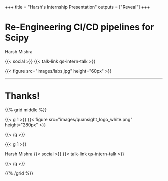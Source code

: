 +++
title = "Harsh's Internship Presentation"
outputs = ["Reveal"]
+++

# Re-Engineering CI/CD pipelines for Scipy

Harsh Mishra

{{< social >}}
{{< talk-link qs-intern-talk >}}


{{< figure src="images/labs.jpg" height="60px" >}}

---

# Thanks!

{{% grid middle %}}

{{< g 1 >}}
{{< figure src="images/quansight_logo_white.png" height="280px" >}}


{{< /g >}}

{{< g 1 >}}

Harsh Mishra
{{< social >}}
{{< talk-link qs-intern-talk >}}

{{< /g >}}

{{% /grid %}}
